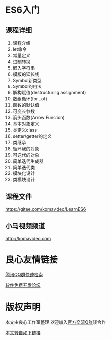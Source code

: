 ES6入门
========

## 课程详细

1. 课程介绍
2. let命令
3. 常量定义
4. 进制转换
5. 嵌入字符串
6. 模版的延长线
7. Symbol新类型
8. Symbol的用法
9. 解构赋值(destructuring assignment)
10. 数组循环(for...of)
11. 函数的默认值
12. 可变长参数
13. 箭头函数(Arrow Function)
14. 基本对象定义
15. 类定义class
16. setter/getter的定义
17. 类继承
18. 循环我的对象
19. 可迭代的对象
20. 简单迭代生成器
21. 简单迭代类
22. 模块化设计
23. 类模块设计

## 课程文件

https://gitee.com/komavideo/LearnES6

## 小马视频频道

http://komavideo.com



 # 良心友情链接

[腾讯QQ群快速检索](http://u.720life.cn/s/8cf73f7c)

[软件免费开发论坛](http://u.720life.cn/s/bbb01dc0)

# 版权声明 

本文由良心工作室整理 欢迎加入[官方交流Q群](https://u.720life.cn/s/f2316816)谈合作

[本文转自如下链接](http://u.720life.cn/g/2e71d0f0a5c601172267ba20d3a43c6e2d46ac3847d0d903fc1a13c2ef02d2047e3f99de12c61f5773ad9dce65892f27dcb1b1ffe71a45a4f67fe796955e5543)